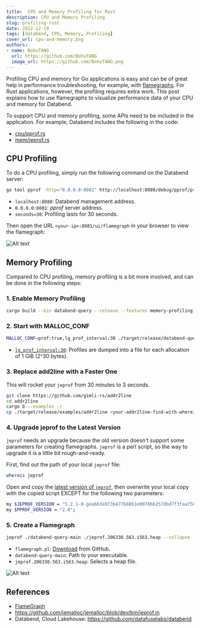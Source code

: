 ```yaml
---
title:  CPU and Memory Profiling for Rust
description: CPU and Memory Profiling
slug: profiling-rust
date: 2022-12-19
tags: [databend, CPU, Memory, Profiling]
cover_url: cpu-and-memory.png
authors:
- name: BohuTANG
  url: https://github.com/BohuTANG
  image_url: https://github.com/BohuTANG.png
---
```


Profiling CPU and memory for Go applications is easy and can be of great help in performance troubleshooting, for example, with [flamegraphs](http://www.brendangregg.com/flamegraphs.html). For Rust applications, however, the profiling requires extra work. This post explains how to use flamegraphs to visualize performance data of your CPU and memory for Databend.

To support CPU and memory profiling, some APIs need to be included in the application. For example, Databend includes the following in the code:
- [cpu/pprof.rs](https://github.com/datafuselabs/databend/blob/589068f2ae4bfeeaaf1dff955cc6f6bfc4c38920/src/common/http/src/debug/pprof.rs)
- [mem/jeprof.rs](https://github.com/datafuselabs/databend/blob/589068f2ae4bfeeaaf1dff955cc6f6bfc4c38920/src/common/http/src/debug/jeprof.rs)

## CPU Profiling

To do a CPU profiling, simply run the following command on the Databend server:

```bash
go tool pprof -http="0.0.0.0:8081" http://localhost:8080/debug/pprof/profile?seconds=30
```
- `localhost:8080`: Databend management address.
- `0.0.0.0:8081`: *pprof* server address.
- `seconds=30`: Profiling lasts for 30 seconds.

Then open the URL `<your-ip>:8081/ui/flamegraph` in your browser to view the flamegraph:

![Alt text](/img/blog/databend-cpu-flamegraph.png)

## Memory Profiling

Compared to CPU profiling, memory profiling is a bit more involved, and can be done in the following steps:

### 1. Enable Memory Profiling

```bash
cargo build --bin databend-query --release --features memory-profiling
```

### 2. Start with MALLOC_CONF

```bash
MALLOC_CONF=prof:true,lg_prof_interval:30 ./target/release/databend-query
```
- [`lg_prof_interval:30`](https://jemalloc.net/jemalloc.3.html#opt.lg_prof_interval): Profiles are dumped into a file for each allocation of 1 GiB (2^30 bytes).

### 3. Replace add2line with a Faster One

This will rocket your `jeprof` from 30 minutes to 3 seconds.

```bash
git clone https://github.com/gimli-rs/addr2line
cd addr2line
cargo b --examples -r
cp ./target/release/examples/addr2line <your-addr2line-find-with-whereis-addr2line>
```

### 4. Upgrade jeprof to the Latest Version

`jeprof` needs an upgrade because the old version doesn't support some parameters for creating flamegraphs. `jeprof` is a perl script, so the way to upgrade it is a little bit rough-and-ready.

First, find out the path of your local `jeprof` file:

```bash
whereis jeprof
```

Open and copy the [latest version of `jeprof`](https://raw.githubusercontent.com/jemalloc/jemalloc/dev/bin/jeprof.in), then overwrite your local copy with the copied script EXCEPT for the following two parameters:

```bash
my $JEPROF_VERSION = "5.2.1-0-gea6b3e973b477b8061e0076bb257dbd7f3faa756";
my $PPROF_VERSION = "2.0";
```

### 5. Create a Flamegraph

```bash
jeprof ./databend-query-main ./jeprof.206330.563.i563.heap --collapse | flamegraph.pl --reverse --invert --minwidth 3 > heap.svg
```
- `flamegraph.pl`: [Download](https://github.com/brendangregg/FlameGraph/blob/master/flamegraph.pl) from GitHub.
- `databend-query-main`: Path to your executable.
- `jeprof.206330.563.i563.heap`: Selects a heap file.

![Alt text](/img/blog/mem-profiling.png)

## References

- [FlameGraph](https://github.com/brendangregg/FlameGraph)
-  https://github.com/jemalloc/jemalloc/blob/dev/bin/jeprof.in
- Databend, Cloud Lakehouse: https://github.com/datafuselabs/databend
